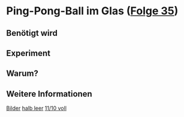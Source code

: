 # Ping-Pong-Ball im Glas ([Folge 35](http://minkorrekt.de/methodisch-inkorrekt-folge-35-fake-as-fk/))

## Benötigt wird


## Experiment


## Warum?

## Weitere Informationen

[Bilder](https://picasaweb.google.com/107341743493109591753/Folge35?authuser=0&feat=directlink)
[halb leer](http://youtu.be/Z84P_yYvk0E)
[11/10 voll](http://youtu.be/n_nbKKH281Y)